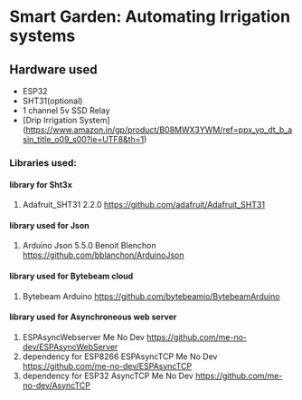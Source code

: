 # Smart Garden: Automating Irrigation systems

## Hardware used 
* ESP32
* SHT31(optional) 
* 1 channel 5v SSD Relay
* [Drip Irrigation System] (https://www.amazon.in/gp/product/B08MWX3YWM/ref=ppx_yo_dt_b_asin_title_o09_s00?ie=UTF8&th=1)

### Libraries used:

#### library for Sht3x
1. Adafruit_SHT31 2.2.0 https://github.com/adafruit/Adafruit_SHT31

#### library used for Json
1. Arduino Json 5.5.0 Benoit Blenchon <https://github.com/bblanchon/ArduinoJson>

#### library used for Bytebeam cloud
1. Bytebeam Arduino https://github.com/bytebeamio/BytebeamArduino

#### library used for Asynchroneous web server
1. ESPAsyncWebserver Me No Dev https://github.com/me-no-dev/ESPAsyncWebServer
2. dependency for ESP8266 ESPAsyncTCP Me No Dev https://github.com/me-no-dev/ESPAsyncTCP
3. dependency for ESP32 AsyncTCP Me No Dev https://github.com/me-no-dev/AsyncTCP
